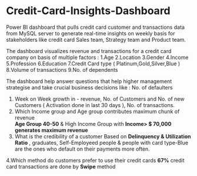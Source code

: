 # Credit-Card-Insights-Dashboard
Power BI dashboard that pulls credit card customer and transactions data from MySQL server to generate real-time insights on weekly basis for stakeholders like credit card Sales team, Strategy team and Product team.

The dashboard visualizes revenue and transactions for a credit card company on basis of multiple factors :
1.Age
2.Location
3.Gender
4.Income
5.Profession
6.Education
7.Credit Card type ( Platinum,Gold,Silver,Blue )
8.Volume of transactions
9.No. of dependents


The dashboard help answer questions that help higher management strategise and take crucial business decisions like : 
No. of defaulters
1. Week on Week growth in -  revenue, No. of Customers and No. of new Customers ( Activation done in last 30 days ), No. of transactions.
2. Which Income group and Age group contributes maximum chunk of revenue  
  **Age Group 40-50** & High Income Group with **Income> $ 70,000** **generates maximum revenue** 
3. What is the credibility of a customer
   Based on **Delinquency & Utilization Ratio** , graduates, Self-Employeed people & people with card type-Blue are the ones who default on their payments more often.

4.Which method do customers prefer to use their credit cards
   **67%** credit card transactions are done by **Swipe** method

